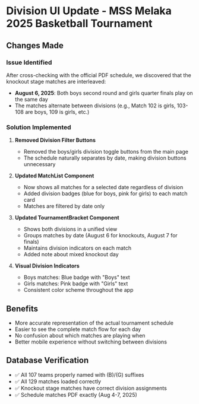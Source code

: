 # Division UI Update - MSS Melaka 2025 Basketball Tournament

## Changes Made

### Issue Identified
After cross-checking with the official PDF schedule, we discovered that the knockout stage matches are interleaved:
- **August 6, 2025**: Both boys second round and girls quarter finals play on the same day
- The matches alternate between divisions (e.g., Match 102 is girls, 103-108 are boys, 109 is girls, etc.)

### Solution Implemented

1. **Removed Division Filter Buttons**
   - Removed the boys/girls division toggle buttons from the main page
   - The schedule naturally separates by date, making division buttons unnecessary

2. **Updated MatchList Component**
   - Now shows all matches for a selected date regardless of division
   - Added division badges (blue for boys, pink for girls) to each match card
   - Matches are filtered by date only

3. **Updated TournamentBracket Component**
   - Shows both divisions in a unified view
   - Groups matches by date (August 6 for knockouts, August 7 for finals)
   - Maintains division indicators on each match
   - Added note about mixed knockout day

4. **Visual Division Indicators**
   - Boys matches: Blue badge with "Boys" text
   - Girls matches: Pink badge with "Girls" text
   - Consistent color scheme throughout the app

## Benefits
- More accurate representation of the actual tournament schedule
- Easier to see the complete match flow for each day
- No confusion about which matches are playing when
- Better mobile experience without switching between divisions

## Database Verification
- ✅ All 107 teams properly named with (B)/(G) suffixes
- ✅ All 129 matches loaded correctly
- ✅ Knockout stage matches have correct division assignments
- ✅ Schedule matches PDF exactly (Aug 4-7, 2025)